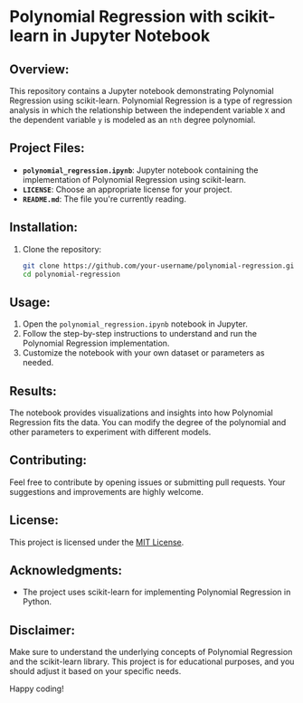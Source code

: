 # Polynomial Regression with scikit-learn in Jupyter Notebook

## Overview:
This repository contains a Jupyter notebook demonstrating Polynomial Regression using scikit-learn. Polynomial Regression is a type of regression analysis in which the relationship between the independent variable `X` and the dependent variable `y` is modeled as an `nth` degree polynomial.

## Project Files:
- **`polynomial_regression.ipynb`**: Jupyter notebook containing the implementation of Polynomial Regression using scikit-learn.
- **`LICENSE`**: Choose an appropriate license for your project.
- **`README.md`**: The file you're currently reading.

## Installation:
1. Clone the repository:
    ```bash
    git clone https://github.com/your-username/polynomial-regression.git
    cd polynomial-regression
    ```

## Usage:
1. Open the `polynomial_regression.ipynb` notebook in Jupyter.
2. Follow the step-by-step instructions to understand and run the Polynomial Regression implementation.
3. Customize the notebook with your own dataset or parameters as needed.

## Results:
The notebook provides visualizations and insights into how Polynomial Regression fits the data. You can modify the degree of the polynomial and other parameters to experiment with different models.

## Contributing:
Feel free to contribute by opening issues or submitting pull requests. Your suggestions and improvements are highly welcome.

## License:
This project is licensed under the [MIT License](LICENSE).

## Acknowledgments:
- The project uses scikit-learn for implementing Polynomial Regression in Python.

## Disclaimer:
Make sure to understand the underlying concepts of Polynomial Regression and the scikit-learn library. This project is for educational purposes, and you should adjust it based on your specific needs.

Happy coding!
